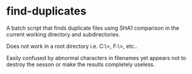 # find-duplicates
A batch script that finds duplicate files using SHA1 comparison in the current working directory and subdirectories.

Does not work in a root directory i.e. C:\\>, F:\\>, etc..

Easily confused by abnormal characters in filenames yet appears not to destroy the sesson or make the results completely useless.
